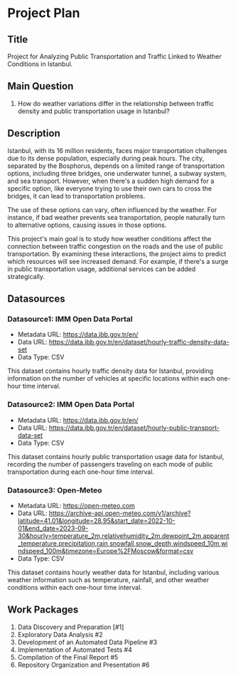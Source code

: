 # Project Plan

## Title

Project for Analyzing Public Transportation and Traffic Linked to Weather Conditions in Istanbul.

## Main Question

1. How do weather variations differ in the relationship between traffic density and public transportation usage in Istanbul?

## Description

Istanbul, with its 16 million residents, faces major transportation challenges due to its dense population, especially during peak hours. The city, separated by the Bosphorus, depends on a limited range of transportation options, including three bridges, one underwater tunnel, a subway system, and sea transport. However, when there's a sudden high demand for a specific option, like everyone trying to use their own cars to cross the bridges, it can lead to transportation problems.

The use of these options can vary, often influenced by the weather. For instance, if bad weather prevents sea transportation, people naturally turn to alternative options, causing issues in those options.

This project's main goal is to study how weather conditions affect the connection between traffic congestion on the roads and the use of public transportation. By examining these interactions, the project aims to predict which resources will see increased demand. For example, if there's a surge in public transportation usage, additional services can be added strategically.

## Datasources


### Datasource1: IMM Open Data Portal
* Metadata URL: https://data.ibb.gov.tr/en/
* Data URL: https://data.ibb.gov.tr/en/dataset/hourly-traffic-density-data-set
* Data Type: CSV

This dataset contains hourly traffic density data for Istanbul, providing information on the number of vehicles at specific locations within each one-hour time interval.

### Datasource2: IMM Open Data Portal
* Metadata URL: https://data.ibb.gov.tr/en/
* Data URL: https://data.ibb.gov.tr/en/dataset/hourly-public-transport-data-set
* Data Type: CSV

This dataset contains hourly public transportation usage data for Istanbul, recording the number of passengers traveling on each mode of public transportation during each one-hour time interval.

### Datasource3: Open-Meteo
* Metadata URL: https://open-meteo.com
* Data URL: https://archive-api.open-meteo.com/v1/archive?latitude=41.01&longitude=28.95&start_date=2022-10-01&end_date=2023-09-30&hourly=temperature_2m,relativehumidity_2m,dewpoint_2m,apparent_temperature,precipitation,rain,snowfall,snow_depth,windspeed_10m,windspeed_100m&timezone=Europe%2FMoscow&format=csv
* Data Type: CSV

This dataset contains hourly weather data for Istanbul, including various weather information such as temperature, rainfall, and other weather conditions within each one-hour time interval.


## Work Packages

1. Data Discovery and Preparation [#1]
2. Exploratory Data Analysis #2
3. Development of an Automated Data Pipeline #3
4. Implementation of Automated Tests #4
5. Compilation of the Final Report #5
6. Repository Organization and Presentation #6
